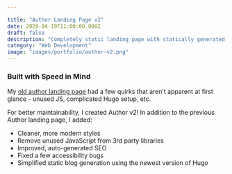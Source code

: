 ```yaml
---

title: "Author Landing Page v2"
date: 2020-04-19T11:00:00.000Z
draft: false
description: "Completely static landing page with statically generated blog"
category: "Web Development"
image: "images/portfolio/author-v2.png"
---
```


### Built with Speed in Mind

My [old author landing page](https://mesmerdesign.ca/portfolio/author/) had a few quirks that aren’t apparent at first glance - unused JS, complicated Hugo setup, etc.

<p style=‘margin-bottom:.5rem;‘>For better maintainability, I created Author v2! In addition to the previous Author landing page, I added:

</p>

- Cleaner, more modern styles
- Remove unused JavaScript from 3rd party libraries
- Improved, auto-generated SEO
- Fixed a few accessibility bugs
- Simplified static blog generation using the newest version of Hugo

